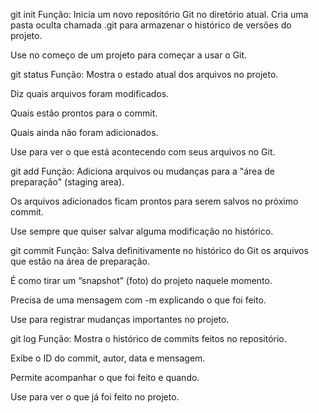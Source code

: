 git init
Função:
Inicia um novo repositório Git no diretório atual.
Cria uma pasta oculta chamada .git para armazenar o histórico de versões do projeto.

Use no começo de um projeto para começar a usar o Git.

git status
Função:
Mostra o estado atual dos arquivos no projeto.

Diz quais arquivos foram modificados.

Quais estão prontos para o commit.

Quais ainda não foram adicionados.

Use para ver o que está acontecendo com seus arquivos no Git.

git add
Função:
Adiciona arquivos ou mudanças para a "área de preparação" (staging area).

Os arquivos adicionados ficam prontos para serem salvos no próximo commit.

Use sempre que quiser salvar alguma modificação no histórico.

git commit
Função:
Salva definitivamente no histórico do Git os arquivos que estão na área de preparação.

É como tirar um “snapshot” (foto) do projeto naquele momento.

Precisa de uma mensagem com -m explicando o que foi feito.

Use para registrar mudanças importantes no projeto.

git log
Função:
Mostra o histórico de commits feitos no repositório.

Exibe o ID do commit, autor, data e mensagem.

Permite acompanhar o que foi feito e quando.

Use para ver o que já foi feito no projeto.